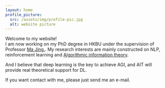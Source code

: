 ```yaml
---
layout: home
profile_picture:
  src: /assets/img/profile-pic.jpg
  alt: website picture
---
```

Welcome to my website!  
I am now working on my PhD degree in HKBU under the supervision of Professor [Ma Jing.](https://majingcuhk.github.io/).
My research interests are mainly constructed on NLP, reinforcement learning and [Algorithmic information theory](http://www.hutter1.net/ait.htm#ray).

And I believe that deep learning is the key to achieve AGI, and AIT will provide real theoretical support for DL.

If you want contact with me, please just send me an e-mail.